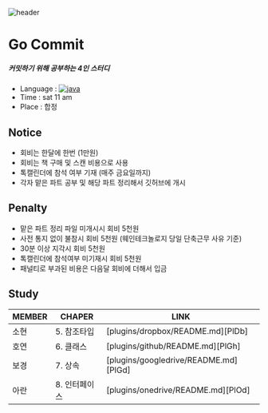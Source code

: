 ![header](https://capsule-render.vercel.app/api?type=wave&color=auto&height=300&section=header&text=Go%20Commit&fontSize=85)


# Go Commit
##### _커밋하기 위해 공부하는 4인 스터디_
- Language : [![java](https://img.shields.io/badge/java-F7DF1E?style=flat-square&logo=java&logoColor=black)](github.com/Joowon0220/TODO-List)
- Time : sat 11 am
- Place : 합정



## Notice
- 회비는 한달에 한번 (1만원)
- 회비는 책 구매 및 스캔 비용으로 사용 
- 톡캘린더에 참석 여부 기재 (매주 금요일까지)
- 각자 맡은 파트 공부 및 해당 파트 정리해서 깃허브에 개시



## Penalty
- 맡은 파트 정리 파일 미개시시 회비 5천원
- 사전 통지 없이 불참시 회비 5천원 (웨인테크놀로지 당일 단축근무 사유 기준)
- 30분 이상 지각시 회비 5천원
- 톡캘린더에 참석여부 미기재시 회비 5천원
- 패널티로 부과된 비용은 다음달 회비에 더해서 입금



## Study
| MEMBER | CHAPER | LINK |
| ------ | ------ | ------ |
| 소현 | 5. 참조타입 | [plugins/dropbox/README.md][PlDb] |
| 호연 | 6. 클래스 | [plugins/github/README.md][PlGh] |
| 보경 | 7. 상속 | [plugins/googledrive/README.md][PlGd] |
| 아란 | 8. 인터페이스 | [plugins/onedrive/README.md][PlOd] |
